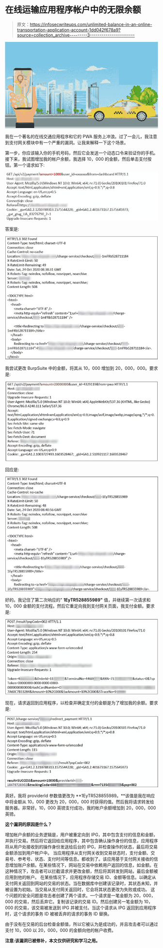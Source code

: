 # 在线运输应用程序帐户中的无限余额

> 原文：<https://infosecwriteups.com/unlimited-balance-in-an-online-transportation-application-account-1dd042f678a9?source=collection_archive---------3----------------------->

![](img/e4c827454bf3ac4057310801fb248763.png)

我在一个著名的在线交通应用程序和它的 PWA 服务上冲浪。过了一会儿，我注意到支付网关模块中有一个严重的漏洞。让我来解释一下这个场景。

第一步，你应该输入你的手机号码，然后它会发送一个动态口令来验证你的手机。接下来，我试图增加我的帐户余额，我选择 10，000 的金额，然后单击支付按钮。第一个请求如下:

![](img/f0f9989066657e1e3ba67727898817d1.png)

答案是:

![](img/bc23c5e6b92339b7d89147cfd62a2ec3.png)

我尝试更改 BurpSuite 中的金额，将其从 10，000 增加到 20，000，000。要求是:

![](img/cbeab952a4503d37ceac50fe5fedb4b9.png)

回应是:

![](img/3ec1157dd746022b3bfb3a3656457c16.png)

好的。我记住了第二次响应的" **1EyTR528855989"** 值，并继续第一次请求和 10，000 金额的支付流程。然后它重定向我到支付网关页面，我支付金额。要求是:

![](img/61a6597183b09e4ed0d45d37b6284ff3.png)

现在，请求返回到应用程序，以检查并确定支付的金额是为了增加我的余额。要求是:

![](img/3fb1c84358a71d530e7ecdf9a670946e.png)

真好。我将 providerId 参数值更改为 **1EyTR528855989。**该值是我在响应中将金额从 10，000 更改为 20，000，000 时获得的值。然后我将请求转发给服务器。非常好。10，000 英镑支付成功，我的帐户余额增加到 20，000，000 英镑。

**这个漏洞的原因是什么？**

增加帐户余额的业务逻辑是，用户被重定向到 IPG，其中包含支付的信息和金额，并执行交易。然后将它返回给应用程序，其中包含确认操作身份的信息，应用程序将从用户处接收到的操作身份发送给后台的 IPG，并检查操作的状态，最后将交易金额添加到用户帐户中。
当应用程序从支付网关收到交易状态时，支付金额、交易号、参考号、状态、支付时间等信息。都收到了。该应用基于支付网关接收的信息增加账户余额。在某些情况下，网站在交易中依赖用户返回的信息，如金额。在这种情况下，攻击者可以拦截请求并更改金额，然后将其转发到网站，最后金额被应用到他的帐户。
在某些情况下，应用程序存储交易 ID、金额等信息。以确定从支付网关返回到网站的交易的状态。当在数据库中创建该记录时，其状态未知，并被设置为初始。当交易从支付网关返回时，它会将其状态更改为失败或成功。
这个问题的安全问题是攻击者创建了两个请求。一个请求是一笔金额为 20，000，000 的交易，然后丢弃它。复制该记录的交易 ID。然后创建另一笔金额为 10，000 的交易，该交易被发送到 IPG 并被支付。当这个请求从 IPG 返回到应用程序时，这个请求的事务 ID 被被丢弃的请求的事务 ID 替换。

由于没有在交易的后台检查金额值，所以它被认为是成功的，并且攻击者可以通过支付 10，000 以 20，000，000 的金额向他的帐户收费。

**注意:该漏洞已被修补，本文仅供研究和学习之用。**